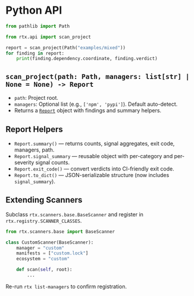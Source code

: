 # Python API

```python
from pathlib import Path

from rtx.api import scan_project

report = scan_project(Path("examples/mixed"))
for finding in report:
    print(finding.dependency.coordinate, finding.verdict)
```

## `scan_project(path: Path, managers: list[str] | None = None) -> Report`
- `path`: Project root.
- `managers`: Optional list (e.g., `['npm', 'pypi']`). Default auto-detect.
- Returns a [`Report`](../src/rtx/models.py) object with findings and summary helpers.

## Report Helpers
- `Report.summary()` — returns counts, signal aggregates, exit code, managers, path.
- `Report.signal_summary` — reusable object with per-category and per-severity signal counts.
- `Report.exit_code()` — convert verdicts into CI-friendly exit code.
- `Report.to_dict()` — JSON-serializable structure (now includes `signal_summary`).

## Extending Scanners
Subclass `rtx.scanners.base.BaseScanner` and register in `rtx.registry.SCANNER_CLASSES`.

```python
from rtx.scanners.base import BaseScanner

class CustomScanner(BaseScanner):
    manager = "custom"
    manifests = ["custom.lock"]
    ecosystem = "custom"

    def scan(self, root):
        ...
```

Re-run `rtx list-managers` to confirm registration.
